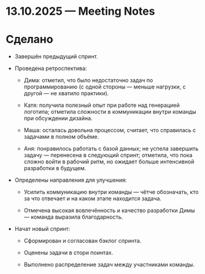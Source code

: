 # 13.10.2025 — Meeting Notes
# Сделано

* Завершён предыдущий спринт.

* Проведена ретроспектива:

  * Дима: отметил, что было недостаточно задач по программированию (с одной стороны — меньше нагрузки, с другой — не хватило практики).

  * Катя: получила полезный опыт при работе над генерацией логотипа; отметила сложности в коммуникации внутри команды при обсуждении дизайна.

  * Маша: осталась довольна процессом, считает, что справилась с задачами в полном объёме.

  * Аня: понравилось работать с базой данных; не успела завершить задачу — перенесена в следующий спринт; отметила, что пока сложно войти в рабочий ритм, но ожидает больше интенсивной разработки в будущем.

* Определены направления для улучшения:

  * Усилить коммуникацию внутри команды — чётче обозначать, кто за что отвечает и на каком этапе находится задача.

  * Отмечена высокая вовлечённость и качество разработки Димы — команда выразила благодарность.

* Начат новый спринт:

  * Сформирован и согласован бэклог спринта.

  * Оценены задачи в стори поинтах.

  * Выполнено распределение задач между участниками команды.
